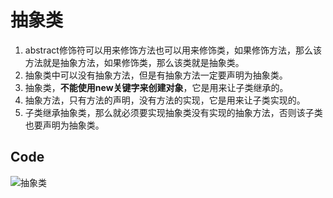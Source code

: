 # 抽象类

1. abstract修饰符可以用来修饰方法也可以用来修饰类，如果修饰方法，那么该方法就是抽象方法，如果修饰类，那么该类就是抽象类。
2. 抽象类中可以没有抽象方法，但是有抽象方法一定要声明为抽象类。
3. 抽象类，**不能使用new关键字来创建对象**，它是用来让子类继承的。
4. 抽象方法，只有方法的声明，没有方法的实现，它是用来让子类实现的。
5. 子类继承抽象类，那么就必须要实现抽象类没有实现的抽象方法，否则该子类也要声明为抽象类。

## Code

![抽象类](https://cdn.jsdelivr.net/gh/nanxuanzi/pic@master/upload/typora/image-JavaSE-%E6%8A%BD%E8%B1%A1%E7%B1%BB.png)